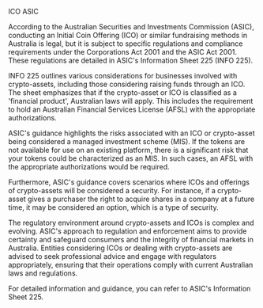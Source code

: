 ICO ASIC 

According to the Australian Securities and Investments Commission (ASIC), conducting an Initial Coin Offering (ICO) or similar fundraising methods in Australia is legal, but it is subject to specific regulations and compliance requirements under the Corporations Act 2001 and the ASIC Act 2001. These regulations are detailed in ASIC's Information Sheet 225 (INFO 225).

INFO 225 outlines various considerations for businesses involved with crypto-assets, including those considering raising funds through an ICO. The sheet emphasizes that if the crypto-asset or ICO is classified as a 'financial product', Australian laws will apply. This includes the requirement to hold an Australian Financial Services License (AFSL) with the appropriate authorizations.

ASIC's guidance highlights the risks associated with an ICO or crypto-asset being considered a managed investment scheme (MIS). If the tokens are not available for use on an existing platform, there is a significant risk that your tokens could be characterized as an MIS. In such cases, an AFSL with the appropriate authorizations would be required.

Furthermore, ASIC's guidance covers scenarios where ICOs and offerings of crypto-assets will be considered a security. For instance, if a crypto-asset gives a purchaser the right to acquire shares in a company at a future time, it may be considered an option, which is a type of security.

The regulatory environment around crypto-assets and ICOs is complex and evolving. ASIC's approach to regulation and enforcement aims to provide certainty and safeguard consumers and the integrity of financial markets in Australia. Entities considering ICOs or dealing with crypto-assets are advised to seek professional advice and engage with regulators appropriately, ensuring that their operations comply with current Australian laws and regulations.

For detailed information and guidance, you can refer to ASIC's Information Sheet 225.

